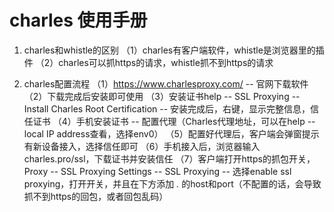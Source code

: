 # charles 使用手册
1. charles和whistle的区别
（1）charles有客户端软件，whistle是浏览器里的插件
（2）charles可以抓https的请求，whistle抓不到https的请求

3. charles配置流程
（1）https://www.charlesproxy.com/ -- 官网下载软件
（2）下载完成后安装即可使用
（3）安装证书help -- SSL Proxying -- Install Charles Root Certification -- 安装完成后，右键，显示完整信息，信任证书
（4）手机安装证书 -- 配置代理（Charles代理地址，可以在help -- local IP address查看，选择env0）
（5）配置好代理后，客户端会弹窗提示有新设备接入，选择信任即可
（6）手机接入后，浏览器输入charles.pro/ssl，下载证书并安装信任
（7）客户端打开https的抓包开关，Proxy -- SSL Proxying Settings -- SSL Proxying -- 选择enable ssl proxying，打开开关，并且在下方添加 *.* 的host和port（不配置的话，会导致抓不到https的回包，或者回包乱码）
